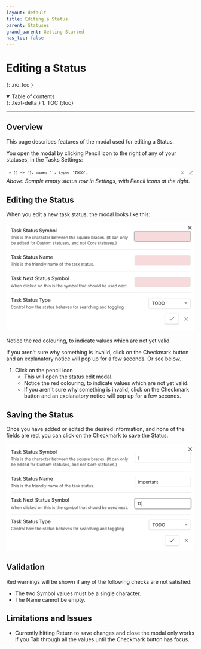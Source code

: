 ```yaml
---
layout: default
title: Editing a Status
parent: Statuses
grand_parent: Getting Started
has_toc: false
---
```


# Editing a Status
{: .no_toc }

<details open markdown="block">
  <summary>
    Table of contents
  </summary>
  {: .text-delta }
1. TOC
{:toc}
</details>

---

## Overview

This page describes features of the modal used for editing a Status.

You open the modal by clicking Pencil icon to the right of any of your statuses, in the Tasks Settings:

![Sample new status](../../images/settings-custom-statuses-new-empty-status.png)<br>
*Above: Sample empty status row in Settings, with Pencil icons at the right.*

<!--
![Sample populated status](../../images/settings-custom-statuses-added.png)<br>
-->

## Editing the Status

When you edit a new task status, the modal looks like this:

![The modal for editing statuses](../../images/settings-custom-statuses-dialog-1.png)

Notice the red colouring, to indicate values which are not yet valid.

If you aren't sure why something is invalid, click on the Checkmark button and an explanatory notice will pop up for a few seconds. Or see below.

1. Click on the pencil icon
    - This will open the status edit modal.
    - Notice the red colouring, to indicate values which are not yet valid.
    - If you aren't sure why something is invalid, click on the Checkmark button and an explanatory notice will pop up for a few seconds.

## Saving the Status

Once you have added or edited the desired information, and none of the fields are red, you can click on the Checkmark to save the Status.

![Enter the values for our new status](../../images/settings-custom-statuses-dialog-2.png)

## Validation

Red warnings will be shown if any of the following checks are not satisfied:

- The two Symbol values must be a single character.
- The Name cannot be empty.

## Limitations and Issues

- Currently hitting Return to save changes and close the modal only works if you Tab through all the values until the Checkmark button has focus.
